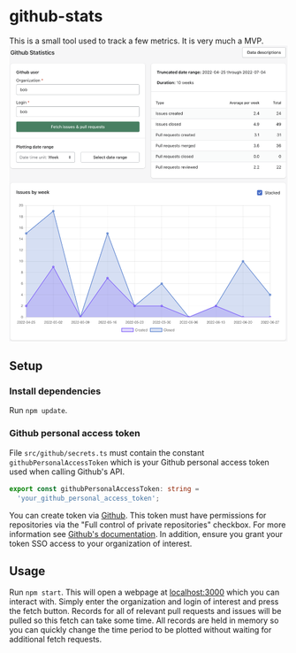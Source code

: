# github-stats

This is a small tool used to track a few metrics. It is very much a MVP.
![github stats screenshot](/public/Screenshot_2023-03-01.png)
## Setup

### Install dependencies

Run `npm update`.
### Github personal access token

File `src/github/secrets.ts` must contain the constant `githubPersonalAccessToken` which is your Github personal access token used when calling Github's API.

```typescript
export const githubPersonalAccessToken: string =
  'your_github_personal_access_token';
```

You can create token via [Github](https://github.com/settings/tokens). This token must have permissions for repositories via the "Full control of private repositories" checkbox. For more information see [Github's documentation](https://docs.github.com/en/authentication/keeping-your-account-and-data-secure/creating-a-personal-access-token). In addition, ensure you grant your token SSO access to your organization of interest.

## Usage

Run `npm start`. This will open a webpage at [localhost:3000](localhost:3000) which you can interact with. Simply enter the organization and login of interest and press the fetch button. Records for all of relevant pull requests and issues will be pulled so this fetch can take some time. All records are held in memory so you can quickly change the time period to be plotted without waiting for additional fetch requests.